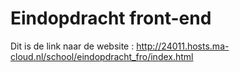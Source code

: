 # Eindopdracht front-end

Dit is de link naar de website : http://24011.hosts.ma-cloud.nl/school/eindopdracht_fro/index.html
